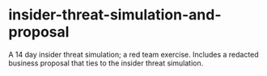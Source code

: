 # insider-threat-simulation-and-proposal
A 14 day insider threat simulation; a red team exercise. Includes a redacted business proposal that ties to the insider threat simulation.
